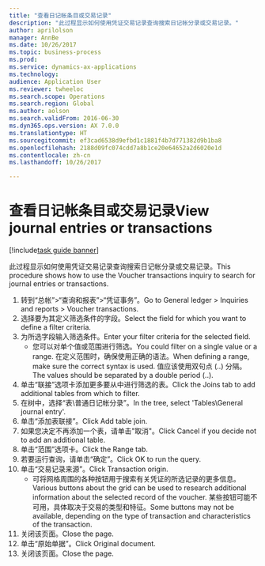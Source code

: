 ```yaml
--- 
title: "查看日记帐条目或交易记录"
description: "此过程显示如何使用凭证交易记录查询搜索日记帐分录或交易记录。"
author: aprilolson
manager: AnnBe
ms.date: 10/26/2017
ms.topic: business-process
ms.prod: 
ms.service: dynamics-ax-applications
ms.technology: 
audience: Application User
ms.reviewer: twheeloc
ms.search.scope: Operations
ms.search.region: Global
ms.author: aolson
ms.search.validFrom: 2016-06-30
ms.dyn365.ops.version: AX 7.0.0
ms.translationtype: HT
ms.sourcegitcommit: ef3cad6538d9efbd1c1881f4b7d771382d9b1ba8
ms.openlocfilehash: 2188d09fc074cdd7a8b1ce20e64652a2d6020e1d
ms.contentlocale: zh-cn
ms.lasthandoff: 10/26/2017

---
```

# <a name="view-journal-entries-or-transactions"></a><span data-ttu-id="3cfe1-103">查看日记帐条目或交易记录</span><span class="sxs-lookup"><span data-stu-id="3cfe1-103">View journal entries or transactions</span></span>

[!include[task guide banner](../../includes/task-guide-banner.md)]

<span data-ttu-id="3cfe1-104">此过程显示如何使用凭证交易记录查询搜索日记帐分录或交易记录。</span><span class="sxs-lookup"><span data-stu-id="3cfe1-104">This procedure shows how to use the Voucher transactions inquiry to search for journal entries or transactions.</span></span>

1. <span data-ttu-id="3cfe1-105">转到“总帐”>“查询和报表”>“凭证事务”。</span><span class="sxs-lookup"><span data-stu-id="3cfe1-105">Go to General ledger > Inquiries and reports > Voucher transactions.</span></span>
2. <span data-ttu-id="3cfe1-106">选择要为其定义筛选条件的字段。</span><span class="sxs-lookup"><span data-stu-id="3cfe1-106">Select the field for which you want to define a filter criteria.</span></span>
3. <span data-ttu-id="3cfe1-107">为所选字段输入筛选条件。</span><span class="sxs-lookup"><span data-stu-id="3cfe1-107">Enter your filter criteria for the selected field.</span></span>
    * <span data-ttu-id="3cfe1-108">您可以对单个值或范围进行筛选。</span><span class="sxs-lookup"><span data-stu-id="3cfe1-108">You could filter on a single value or a range.</span></span> <span data-ttu-id="3cfe1-109">在定义范围时，确保使用正确的语法。</span><span class="sxs-lookup"><span data-stu-id="3cfe1-109">When defining a range, make sure the correct syntax is used.</span></span> <span data-ttu-id="3cfe1-110">值应该使用双句点 (..) 分隔。</span><span class="sxs-lookup"><span data-stu-id="3cfe1-110">The values should be separated by a double period (..).</span></span>  
4. <span data-ttu-id="3cfe1-111">单击“联接”选项卡添加更多要从中进行筛选的表。</span><span class="sxs-lookup"><span data-stu-id="3cfe1-111">Click the Joins tab to add additional tables from which to filter.</span></span>
5. <span data-ttu-id="3cfe1-112">在树中，选择“表\普通日记帐分录”。</span><span class="sxs-lookup"><span data-stu-id="3cfe1-112">In the tree, select 'Tables\General journal entry'.</span></span>
6. <span data-ttu-id="3cfe1-113">单击“添加表联接”。</span><span class="sxs-lookup"><span data-stu-id="3cfe1-113">Click Add table join.</span></span>
7. <span data-ttu-id="3cfe1-114">如果您决定不再添加一个表，请单击"取消"。</span><span class="sxs-lookup"><span data-stu-id="3cfe1-114">Click Cancel if you decide not to add an additional table.</span></span>
8. <span data-ttu-id="3cfe1-115">单击“范围”选项卡。</span><span class="sxs-lookup"><span data-stu-id="3cfe1-115">Click the Range tab.</span></span>
9. <span data-ttu-id="3cfe1-116">若要运行查询，请单击“确定”。</span><span class="sxs-lookup"><span data-stu-id="3cfe1-116">Click OK to run the query.</span></span>
10. <span data-ttu-id="3cfe1-117">单击“交易记录来源”。</span><span class="sxs-lookup"><span data-stu-id="3cfe1-117">Click Transaction origin.</span></span>
    * <span data-ttu-id="3cfe1-118">可将网格周围的各种按钮用于搜索有关凭证的所选记录的更多信息。</span><span class="sxs-lookup"><span data-stu-id="3cfe1-118">Various buttons about the grid can be used to research additional information about the selected record of the voucher.</span></span> <span data-ttu-id="3cfe1-119">某些按钮可能不可用，具体取决于交易的类型和特征。</span><span class="sxs-lookup"><span data-stu-id="3cfe1-119">Some buttons may not be available, depending on the type of transaction and characteristics of the transaction.</span></span>  
11. <span data-ttu-id="3cfe1-120">关闭该页面。</span><span class="sxs-lookup"><span data-stu-id="3cfe1-120">Close the page.</span></span>
12. <span data-ttu-id="3cfe1-121">单击“原始单据”。</span><span class="sxs-lookup"><span data-stu-id="3cfe1-121">Click Original document.</span></span>
13. <span data-ttu-id="3cfe1-122">关闭该页面。</span><span class="sxs-lookup"><span data-stu-id="3cfe1-122">Close the page.</span></span>


